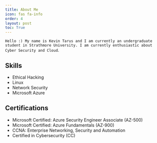 ```yaml
---
title: About Me
icon: fas fa-info
order: 4
layout: post
toc: True
---
```


`Hello :) My name is Kevin Tarus and I am currently an undergraduate student in Strathmore University. I am currently enthusiastic about Cyber Security and Cloud`.


## Skills

- Ethical Hacking
- Linux
- Network Security
- Microsoft Azure

## Certifications
- Microsoft Certified: Azure Security Engineer Associate (AZ-500)
- Microsoft Certified: Azure Fundamentals (AZ-900)
- CCNA: Enterprise Networking, Security and Automation
- Certified in Cybersecurity (CC)








